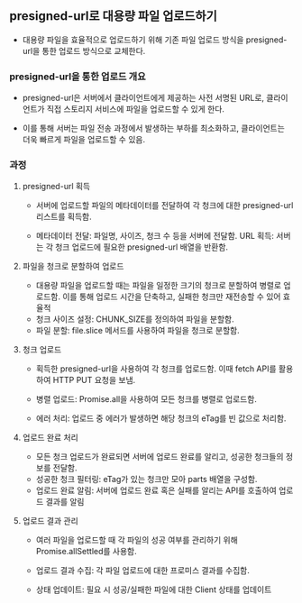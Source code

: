## presigned-url로 대용량 파일 업로드하기

- 대용량 파일을 효율적으로 업로드하기 위해 기존 파일 업로드 방식을 presigned-url을 통한 업로드 방식으로 교체한다.

### presigned-url을 통한 업로드 개요

- presigned-url은 서버에서 클라이언트에게 제공하는 사전 서명된 URL로, 클라이언트가 직접 스토리지 서비스에 파일을 업로드할 수 있게 한다.

* 이를 통해 서버는 파일 전송 과정에서 발생하는 부하를 최소화하고, 클라이언트는 더욱 빠르게 파일을 업로드할 수 있음.

### 과정

1. presigned-url 획득

   - 서버에 업로드할 파일의 메타데이터를 전달하여 각 청크에 대한 presigned-url 리스트를 획득함.

   - 메타데이터 전달: 파일명, 사이즈, 청크 수 등을 서버에 전달함.
     URL 획득: 서버는 각 청크 업로드에 필요한 presigned-url 배열을 반환함.

2. 파일을 청크로 분할하여 업로드

   - 대용량 파일을 업로드할 때는 파일을 일정한 크기의 청크로 분할하여 병렬로 업로드함. 이를 통해 업로드 시간을 단축하고, 실패한 청크만 재전송할 수 있어 효율적

   * 청크 사이즈 설정: CHUNK_SIZE를 정의하여 파일을 분할함.

   - 파일 분할: file.slice 메서드를 사용하여 파일을 청크로 분할함.

3. 청크 업로드

   - 획득한 presigned-url을 사용하여 각 청크를 업로드함. 이때 fetch API를 활용하여 HTTP PUT 요청을 보냄.

   - 병렬 업로드: Promise.all을 사용하여 모든 청크를 병렬로 업로드함.
   - 에러 처리: 업로드 중 에러가 발생하면 해당 청크의 eTag를 빈 값으로 처리함.

4. 업로드 완료 처리

   - 모든 청크 업로드가 완료되면 서버에 업로드 완료를 알리고, 성공한 청크들의 정보를 전달함.
   - 성공한 청크 필터링: eTag가 있는 청크만 모아 parts 배열을 구성함.
   - 업로드 완료 알림: 서버에 업로드 완료 혹은 실패를 알리는 API를 호출하여 업로드 결과를 알림

5. 업로드 결과 관리

   - 여러 파일을 업로드할 때 각 파일의 성공 여부를 관리하기 위해 Promise.allSettled를 사용함.

   - 업로드 결과 수집: 각 파일 업로드에 대한 프로미스 결과를 수집함.
   - 상태 업데이트: 필요 시 성공/실패한 파일에 대한 Client 상태를 업데이트
